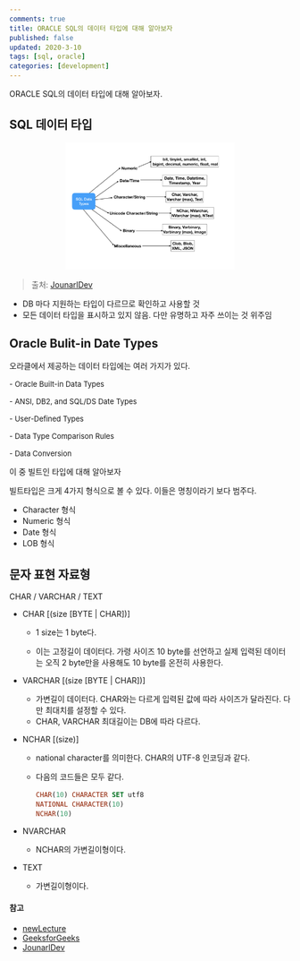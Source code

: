 ```yaml
---
comments: true
title: ORACLE SQL의 데이터 타입에 대해 알아보자
published: false
updated: 2020-3-10
tags: [sql, oracle]
categories: [development]
---
```


ORACLE SQL의 데이터 타입에 대해 알아보자.



## SQL 데이터 타입

<center><img src="/assets/images/sql/sql-data-types.png" width="60%" style="margin: 0px auto;"></center>

> 출처: [JounarlDev](https://www.journaldev.com/16774/sql-data-types)

- DB 마다 지원하는 타입이 다르므로 확인하고 사용할 것
- 모든 데이터 타입을 표시하고 있지 않음. 다만 유명하고 자주 쓰이는 것 위주임



## Oracle Bulit-in Date Types

오라클에서 제공하는 데이터 타입에는 여러 가지가 있다. 

<font size='2'>- Oracle Built-in Data Types</font>

<font size='2'>- ANSI, DB2, and SQL/DS Date Types</font>

<font size='2'>- User-Defined Types</font>

<font size='2'>- Data Type Comparison Rules</font>

<font size='2'>- Data Conversion</font>

이 중 빌트인 타입에 대해 알아보자

빌트타입은 크게 4가지 형식으로 볼 수 있다. 이들은 명칭이라기 보다 범주다.

- Character 형식
- Numeric 형식
- Date 형식
- LOB 형식

## 문자 표현 자료형

CHAR / VARCHAR / TEXT

- CHAR [(size [BYTE | CHAR])]

  - 1 size는 1 byte다.

  - 이는 고정길이 데이터다. 가령 사이즈 10 byte를 선언하고 실제 입력된 데이터는 오직 2 byte만을 사용해도 10 byte를 온전히 사용한다.

- VARCHAR [(size [BYTE | CHAR])]

  - 가변길이 데이터다. CHAR와는 다르게 입력된 값에 따라 사이즈가 달라진다. 다만 최대치를 설정할 수 있다.
  - CHAR, VARCHAR 최대길이는 DB에 따라 다르다.

- NCHAR [(size)]

  - national character를 의미한다. CHAR의 UTF-8 인코딩과 같다.

  - 다음의 코드들은 모두 같다.

    ```sql
    CHAR(10) CHARACTER SET utf8
    NATIONAL CHARACTER(10)
    NCHAR(10)
    ```

- NVARCHAR

  - NCHAR의 가변길이형이다.

- TEXT
  - 가변길이형이다.





#### 참고

- [newLecture](https://www.youtube.com/watch?v=pGlkIFrY9QY&list=PLq8wAnVUcTFVq7RD1kuUwkdWabxvDGzfu)
- [GeeksforGeeks](https://www.geeksforgeeks.org/sql-ddl-dql-dml-dcl-tcl-commands/)
- [JounarlDev](https://www.journaldev.com/16774/sql-data-types)

